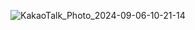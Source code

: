 

![KakaoTalk_Photo_2024-09-06-10-21-14](https://github.com/user-attachments/assets/34201200-e627-4776-b580-8215c9d18bec)

